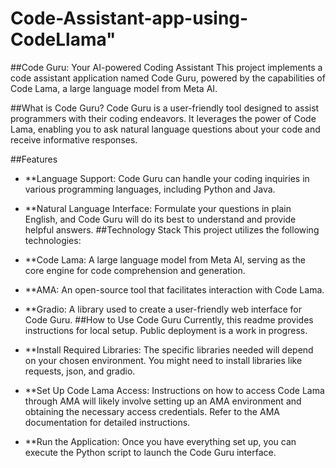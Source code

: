 # Code-Assistant-app-using-CodeLlama" 

##Code Guru: Your AI-powered Coding Assistant
This project implements a code assistant application named Code Guru, powered by the capabilities of Code Lama, a large language model from Meta AI.

##What is Code Guru?
Code Guru is a user-friendly tool designed to assist programmers with their coding endeavors. It leverages the power of Code Lama, enabling you to ask natural language questions about your code and receive informative responses.

##Features
- **Language Support: Code Guru can handle your coding inquiries in various programming languages, including Python and Java.
- **Natural Language Interface: Formulate your questions in plain English, and Code Guru will do its best to understand and provide helpful answers.
##Technology Stack
  This project utilizes the following technologies:

- **Code Lama: A large language model from Meta AI, serving as the core engine for code comprehension and generation.
- **AMA: An open-source tool that facilitates interaction with Code Lama.
- **Gradio: A library used to create a user-friendly web interface for Code Guru.
##How to Use Code Guru
Currently, this readme provides instructions for local setup. Public deployment is a work in progress.

- **Install Required Libraries:
The specific libraries needed will depend on your chosen environment. You might need to install libraries like requests, json, and gradio.

- **Set Up Code Lama Access:
Instructions on how to access Code Lama through AMA will likely involve setting up an AMA environment and obtaining the necessary access credentials. Refer to the AMA documentation for detailed instructions.

- **Run the Application:
Once you have everything set up, you can execute the Python script to launch the Code Guru interface.
